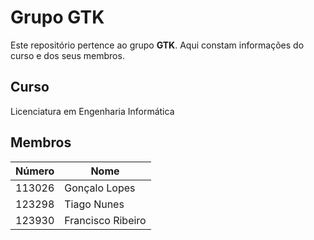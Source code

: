 # Grupo **GTK**

Este repositório pertence ao grupo **GTK**.
Aqui constam informações do curso e dos seus membros.

## Curso

Licenciatura em Engenharia Informática

## Membros

| Número | Nome             |
| ------ | ---------------- |
| 113026 | Gonçalo Lopes    |
| 123298 | Tiago Nunes      |
| 123930 | Francisco Ribeiro|
